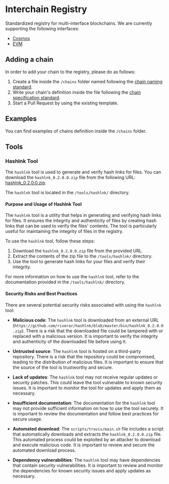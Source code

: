 # Interchain Registry
Standardized registry for multi-interface blockchains. We are currently supporting the following interfaces: 
* [Cosmos](https://cosmos.network)
* [EVM](https://www.ethereum.org/)

## Adding a chain 
In order to add your chain to the registry, please do as follows:

1. Create a file inside the `/chains` folder named following the
   [chain naming standard](/docs/chain-naming-standard.md). 
2. Write your chain's definition inside the file following the 
   [chain specification standard](/docs/chain-specification-standard.md).
3. Start a Pull Request by using the existing template. 

## Examples
You can find examples of chains definition inside the `/chains` folder.

## Tools

### Hashlnk Tool

The `hashlnk` tool is used to generate and verify hash links for files. You can download the `hashlnk_0.2.0.0.zip` file from the following URL: [hashlnk_0.2.0.0.zip](https://github.com/riverar/hashlnk/blob/master/bin/hashlnk_0.2.0.0.zip).

The `hashlnk` tool is located in the `/tools/hashlnk/` directory.

#### Purpose and Usage of Hashlnk Tool

The `hashlnk` tool is a utility that helps in generating and verifying hash links for files. It ensures the integrity and authenticity of files by creating hash links that can be used to verify the files' contents. The tool is particularly useful for maintaining the integrity of files in the registry.

To use the `hashlnk` tool, follow these steps:

1. Download the `hashlnk_0.2.0.0.zip` file from the provided URL.
2. Extract the contents of the zip file to the `/tools/hashlnk/` directory.
3. Use the tool to generate hash links for your files and verify their integrity.

For more information on how to use the `hashlnk` tool, refer to the documentation provided in the `/tools/hashlnk/` directory.

#### Security Risks and Best Practices

There are several potential security risks associated with using the `hashlnk` tool:

* **Malicious code**: The `hashlnk` tool is downloaded from an external URL (`https://github.com/riverar/hashlnk/blob/master/bin/hashlnk_0.2.0.0.zip`). There is a risk that the downloaded file could be tampered with or replaced with a malicious version. It is important to verify the integrity and authenticity of the downloaded file before using it.

* **Untrusted source**: The `hashlnk` tool is hosted on a third-party repository. There is a risk that the repository could be compromised, leading to the distribution of malicious files. It is important to ensure that the source of the tool is trustworthy and secure.

* **Lack of updates**: The `hashlnk` tool may not receive regular updates or security patches. This could leave the tool vulnerable to known security issues. It is important to monitor the tool for updates and apply them as necessary.

* **Insufficient documentation**: The documentation for the `hashlnk` tool may not provide sufficient information on how to use the tool securely. It is important to review the documentation and follow best practices for secure usage.

* **Automated download**: The `scripts/travis/main.sh` file includes a script that automatically downloads and extracts the `hashlnk_0.2.0.0.zip` file. This automated process could be exploited by an attacker to download and execute malicious code. It is important to review and secure the automated download process.

* **Dependency vulnerabilities**: The `hashlnk` tool may have dependencies that contain security vulnerabilities. It is important to review and monitor the dependencies for known security issues and apply updates as necessary.
